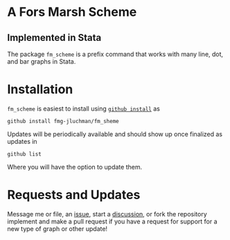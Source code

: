 # A Fors Marsh Scheme
## Implemented in Stata

The package `fm_scheme` is a prefix command that works with many line, dot, and
bar graphs in Stata.

# Installation

`fm_scheme` is easiest to install using 
[`github install`](https://github.com/haghish/github) as

```
github install fmg-jluchman/fm_sheme
```

Updates will be periodically available and should show up once finalized as updates in 

```
github list
```

Where you will have the option to update them.

# Requests and Updates

Message me or file, an [issue](https://github.com/fmg-jluchman/fm_scheme/issues), 
start a [discussion](https://github.com/fmg-jluchman/fm_scheme/discussions), 
or fork the repository implement and make a 
pull request if you have a request for support for a new type of graph or 
other update!